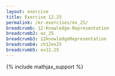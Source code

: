 ```yaml
---
layout: exercise
title: Exercise 12.25
permalink: /kr-exercises/ex_25/
breadcrumb: 12-Knowledge-Representation
breadcrumb2: ex_25
breadcrumb3: 12knowledgeRepresentation
breadcrumb4: ch12ex25
breadcrumb5: ex12.25
---
```


{% include mathjax_support %}

